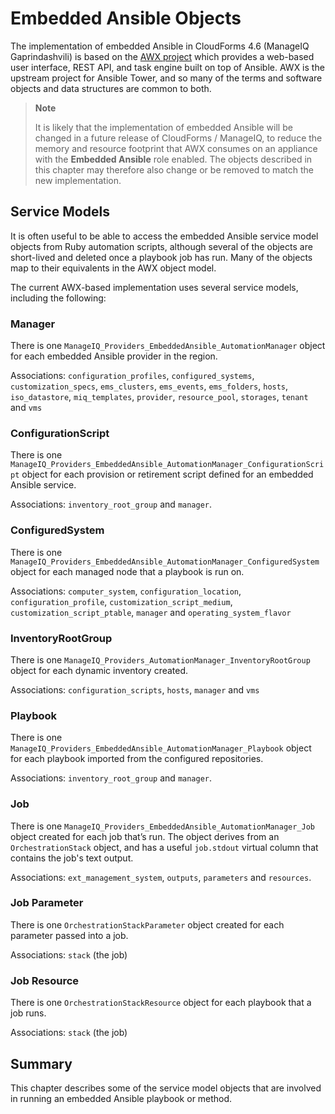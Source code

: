 # Embedded Ansible Objects

The implementation of embedded Ansible in CloudForms 4.6 (ManageIQ Gaprindashvili) is based on the [AWX project](https://github.com/ansible/awx) which provides a web-based user interface, REST API, and task engine built on top of Ansible. AWX is the upstream project for Ansible Tower, and so many of the terms and software objects and data structures are common to both.

> **Note**
> 
> It is likely that the implementation of embedded Ansible will be changed in a future release of CloudForms / ManageIQ, to reduce the memory and resource footprint that AWX consumes on an appliance with the **Embedded Ansible** role enabled. The objects described in this chapter may therefore also change or be removed to match the new implementation.

## Service Models

It is often useful to be able to access the embedded Ansible service model objects from Ruby automation scripts, although several of the objects are short-lived and deleted once a playbook job has run. Many of the objects map to their equivalents in the AWX object model.

The current AWX-based implementation uses several service models, including the following:


### Manager

There is one `ManageIQ_Providers_EmbeddedAnsible_AutomationManager` object for each embedded Ansible provider in the region.

Associations: `configuration_profiles`, `configured_systems`, `customization_specs`, `ems_clusters`, `ems_events`, `ems_folders`, `hosts`, `iso_datastore`, `miq_templates`, `provider`, `resource_pool`, `storages`, `tenant` and `vms`

### ConfigurationScript

There is one `ManageIQ_Providers_EmbeddedAnsible_AutomationManager_ConfigurationScript` object for each provision or retirement script defined for an embedded Ansible service.

Associations: `inventory_root_group` and `manager`.

### ConfiguredSystem

There is one `ManageIQ_Providers_EmbeddedAnsible_AutomationManager_ConfiguredSystem` object for each managed node that a playbook is run on.

Associations: `computer_system`, `configuration_location`, `configuration_profile`, `customization_script_medium`, `customization_script_ptable`, `manager` and `operating_system_flavor`

### InventoryRootGroup

There is one `ManageIQ_Providers_AutomationManager_InventoryRootGroup` object for each dynamic inventory created.

Associations: `configuration_scripts`, `hosts`, `manager` and `vms`

### Playbook

There is one `ManageIQ_Providers_EmbeddedAnsible_AutomationManager_Playbook` object for each playbook imported from the configured repositories.

Associations: `inventory_root_group` and `manager`.

### Job

There is one `ManageIQ_Providers_EmbeddedAnsible_AutomationManager_Job` object created for each job that’s run. The object derives from an `OrchestrationStack` object, and has a useful `job.stdout` virtual column that contains the job's text output.

Associations: `ext_management_system`, `outputs`, `parameters` and `resources`.

### Job Parameter

There is one `OrchestrationStackParameter` object created for each parameter passed into a job.

Associations: `stack` (the job)

### Job Resource

There is one `OrchestrationStackResource` object for each playbook that a job runs.

Associations: `stack` (the job)

## Summary

This chapter describes some of the service model objects that are involved in running an embedded Ansible playbook or method.





